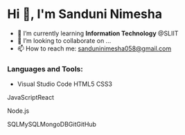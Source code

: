  ### <h1>Hi 👋, I'm <b>Sanduni Nimesha </h1></b>
         
- 🌱 I’m currently learning <b>Information Technology</b> @SLIIT
- 👯 I’m looking to collaborate on ...
- 📫 How to reach me: sanduninimesha058@gmail.com


### Languages and Tools:
- Visual Studio Code
HTML5
CSS3

JavaScriptReact

Node.js

SQLMySQLMongoDBGitGitHub




